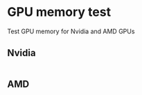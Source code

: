 # GPU memory test
Test GPU memory for Nvidia and AMD GPUs

## Nvidia
```bash
```

## AMD
```bash
```